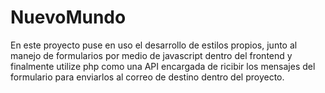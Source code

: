# NuevoMundo
En este proyecto puse en uso el desarrollo de estilos propios, junto al manejo de formularios por medio de javascript
dentro del frontend y finalmente utilize php como una API encargada de ricibir los mensajes del formulario para enviarlos
al correo de destino dentro del proyecto.
